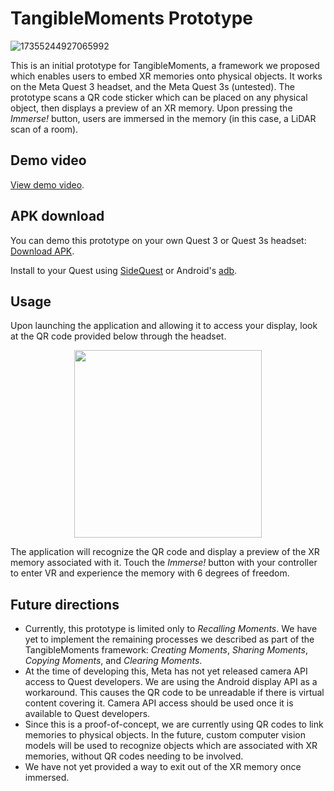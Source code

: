 # TangibleMoments Prototype

![17355244927065992](https://github.com/user-attachments/assets/5eeeac93-05ff-4c31-8320-cea47fe5096a)

This is an initial prototype for TangibleMoments, a framework we proposed which enables users to embed XR memories onto physical objects. 
It works on the Meta Quest 3 headset, and the Meta Quest 3s (untested).
The prototype scans a QR code sticker which can be placed on any physical object, then displays a preview of an XR memory. Upon pressing the *Immerse!* button, users are immersed in the memory (in this case, a LiDAR scan of a room).

## Demo video
[View demo video](https://drive.google.com/file/d/1o5lQPipK9xD9BnOwcPuS56LY1ME5SIUf/view?usp=sharing).

## APK download
You can demo this prototype on your own Quest 3 or Quest 3s headset: [Download APK](https://drive.google.com/file/d/1Cjmj2VF8y7oyseL43Zvd-WS8ykAxJqeq/view?usp=sharing).

Install to your Quest using [SideQuest](https://sidequestvr.com/setup-howto) or Android's [adb](https://developer.android.com/studio/command-line/adb).

## Usage
Upon launching the application and allowing it to access your display, look at the QR code provided below through the headset.

<p align="center">
<img style="width:300px" src="https://github.com/user-attachments/assets/242cdb9c-cfab-44c4-ba83-7ce05830a720"/>
</p>

The application will recognize the QR code and display a preview of the XR memory associated with it. Touch the *Immerse!* button with your controller to enter VR and experience the memory with 6 degrees of freedom.

## Future directions

- Currently, this prototype is limited only to *Recalling Moments*. We have yet to implement the remaining processes we described as part of the TangibleMoments framework: *Creating Moments*, *Sharing Moments*, *Copying Moments*, and *Clearing Moments*.
- At the time of developing this, Meta has not yet released camera API access to Quest developers. We are using the Android display API as a workaround. This causes the QR code to be unreadable if there is virtual content covering it. Camera API access should be used once it is available to Quest developers.
- Since this is a proof-of-concept, we are currently using QR codes to link memories to physical objects. In the future, custom computer vision models will be used to recognize objects which are associated with XR memories, without QR codes needing to be involved.
- We have not yet provided a way to exit out of the XR memory once immersed.
